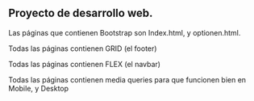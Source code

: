 ## Proyecto de desarrollo web.

Las páginas que contienen Bootstrap son Index.html, y optionen.html.

Todas las páginas contienen GRID (el footer)

Todas las páginas contienen FLEX (el navbar)

Todas las páginas contienen media queries para que funcionen bien en Mobile, y Desktop
